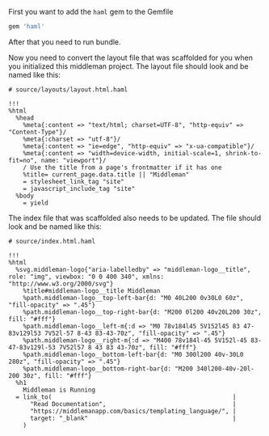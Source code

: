 First you want to add the `haml` gem to the Gemfile

```ruby
gem 'haml'
```

After that you need to run bundle.

Now you need to convert the layout file that was scaffolded for you when you initialized this middleman project. The layout file should look and be named like this:

```haml
# source/layouts/layout.html.haml

!!!
%html
  %head
    %meta{:content => "text/html; charset=UTF-8", "http-equiv" => "Content-Type"}/
    %meta{:charset => "utf-8"}/
    %meta{:content => "ie=edge", "http-equiv" => "x-ua-compatible"}/
    %meta{:content => "width=device-width, initial-scale=1, shrink-to-fit=no", name: "viewport"}/
    / Use the title from a page's frontmatter if it has one
    %title= current_page.data.title || "Middleman"
    = stylesheet_link_tag "site"
    = javascript_include_tag "site"
  %body
    = yield

```

The index file that was scaffolded also needs to be updated. The file should look and be named like this:

```haml
# source/index.html.haml

!!!
%html
  %svg.middleman-logo{"aria-labelledby" => "middleman-logo__title", role: "img", viewbox: "0 0 400 340", xmlns: "http://www.w3.org/2000/svg"}
    %title#middleman-logo__title Middleman
    %path.middleman-logo__top-left-bar{d: "M0 40L200 0v30L0 60z", "fill-opacity" => ".45"}
    %path.middleman-logo__top-right-bar{d: "M200 0l200 40v20L200 30z", fill: "#fff"}
    %path.middleman-logo__left-m{:d => "M0 78v184l45 5V152l45 83 47-83v129l53 7V52l-57 8-43 83-43-70z", "fill-opacity" => ".45"}
    %path.middleman-logo__right-m{:d => "M400 78v184l-45 5V152l-45 83-47-83v129l-53 7V52l57 8 43 83 43-70z", fill: "#fff"}
    %path.middleman-logo__bottom-left-bar{d: "M0 300l200 40v-30L0 280z", "fill-opacity" => ".45"}
    %path.middleman-logo__bottom-right-bar{d: "M200 340l200-40v-20l-200 30z", fill: "#fff"}
  %h1
    Middleman is Running
  = link_to(                                                  |
      "Read Documentation",                                   |
      "https://middlemanapp.com/basics/templating_language/", |
      target: "_blank"                                        |
    )      
```
